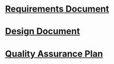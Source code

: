 # [Requirements Document](http://code.google.com/p/bororolomon/wiki/Requirementsv1)<br></h1>
# [Design Document](http://code.google.com/p/bororolomon/wiki/DesignDocumentv1)<br></h1>
# [Quality Assurance Plan](http://code.google.com/p/bororolomon/wiki/QualityAssurancev1)<br></h1>
